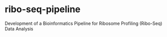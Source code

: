 # ribo-seq-pipeline
Development of a Bioinformatics Pipeline for Ribosome Profiling (Ribo-Seq) Data Analysis
